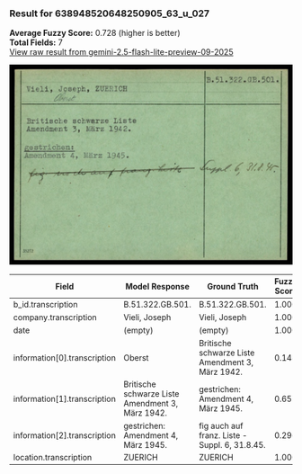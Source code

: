### Result for 638948520648250905_63_u_027
**Average Fuzzy Score:** 0.728 (higher is better)<br>
**Total Fields:** 7<br>
[View raw result from gemini-2.5-flash-lite-preview-09-2025](https://github.com/RISE-UNIBAS/humanities_data_benchmark/blob/main/results/2025-10-24/T0318/request_T0318_638948520648250905_63_u_027.json)

<img src="https://github.com/RISE-UNIBAS/humanities_data_benchmark/blob/main/benchmarks/blacklist/images/638948520648250905_63_u_027.jpg?raw=true" alt="638948520648250905_63_u_027" width="600px">

| Field | Model Response | Ground Truth | Fuzzy Score | Match |
|-------|----------------|--------------|-------------|-------|
| b_id.transcription | B.51.322.GB.501. | B.51.322.GB.501. | 1.000 | ✅ |
| company.transcription | Vieli, Joseph | Vieli, Joseph | 1.000 | ✅ |
| date | (empty) | (empty) | 1.000 | ✅ |
| information[0].transcription | Oberst | Britische schwarze Liste<br>Amendment 3, März 1942. | 0.148 | ❌ |
| information[1].transcription | Britische schwarze Liste<br>Amendment 3, März 1942. | gestrichen:<br>Amendment 4, März 1945. | 0.651 | ❌ |
| information[2].transcription | gestrichen:<br>Amendment 4, März 1945. | fig auch auf franz. Liste - Suppl. 6, 31.8.45. | 0.296 | ❌ |
| location.transcription | ZUERICH | ZUERICH | 1.000 | ✅ |
